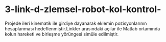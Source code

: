 # 3-link-d-zlemsel-robot-kol-kontrol-
Projede ileri kinematik ile girdiye dayanarak eklemin pozisyonlarının hesaplanması  hedeflenmiştir.Linkler arasındaki açılar ile Matlab ortamında kolun hareketi ve birleşme yörüngesi simüle edilmiştir.
